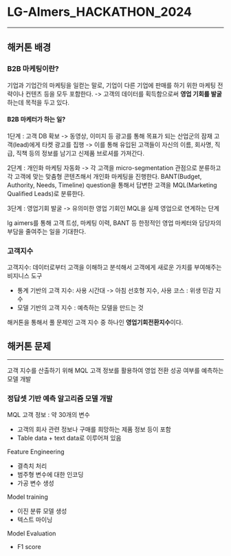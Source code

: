 # LG-AImers_HACKATHON_2024
---
## 해커톤 배경
### B2B 마케팅이란? 
기업과 기업간의 마케팅을 일컫는 말로, 기업이 다른 기업에 판매를 하기 위한 마케팅 전략이나 컨텐츠 등을 모두 포함한다.
-> 고객의 데이터를 획득함으로써 **영업 기회를 발굴**하는데 목적을 두고 있다.

#### B2B 마케터가 하는 일?
1단계 : 고객 DB 확보 -> 동영상, 이미지 등 광고를 통해 목표가 되는 산업군의 잠재 고객(lead)에게 타켓 광고를 집행 -> 이를 통해 유입된 고객들이 자신의 이름, 회사명, 직급, 직책 등의 정보를 남기고 신제품 브로셔를 가져간다.  

2단계 : 개인화 마케팅 자동화 -> 각 고객을 micro-segmentation 관점으로 분류하고 각 고객에 맞는 맞춤형 콘텐츠해서 개인화 마케팅을 진행한다. BANT(Budget, Authority, Needs, Timeline) question을 통해서 답변한 고객을 MQL(Marketing Qualified Leads)로 분류한다.  

3단계 : 영업기회 발굴 -> 유의미한 영업 기회인 MQL을 실제 영업으로 연계하는 단계

lg aimers를 통해 고객 트성, 마케팅 이력, BANT 등 한정적인 영업 마케터와 담당자의 부담을 줄여주는 일을 기대한다. 

### 고객지수
고객지수: 데이터로부터 고객을 이해하고 분석해서 고객에게 새로운 가치를 부여해주는 비지니스 도구
- 통계 기반의 고객 지수: 사용 시간대 -> 아침 선호형 지수, 사용 코스 : 위생 민감 지수
- 모델 기반의 고객 지수 : 예측하는 모델을 만드는 것

해커톤을 통해서 풀 문제인 고객 지수 중 하나인 **영업기회전환지수**이다.

## 해커톤 문제 
---
고객 지수를 산출하기 위해 MQL 고객 정보를 활용하여 영업 전환 성공 여부를 예측하는 모델 개발

### 정답셋 기반 예측 알고리즘 모델 개발

MQL 고객 정보 : 약 30개의 변수  
- 고객의 회사 관련 정보나 구매를 희망하는 제품 정보 등이 포함
- Table data + text data로 이루어져 있음

Feature Engineering
- 결측치 처리
- 범주형 변수에 대한 인코딩
- 가공 변수 생성

Model training
- 이진 분류 모델 생성
- 텍스트 마이닝

Model Evaluation
- F1 score

